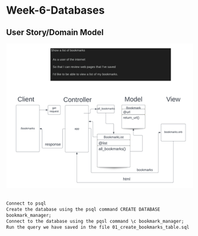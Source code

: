 # Week-6-Databases

## User Story/Domain Model
![Diagram](./images/show_list_user_story_new.png "Show list domain model")


##
    Connect to psql
    Create the database using the psql command CREATE DATABASE bookmark_manager;
    Connect to the database using the pqsl command \c bookmark_manager;
    Run the query we have saved in the file 01_create_bookmarks_table.sql
